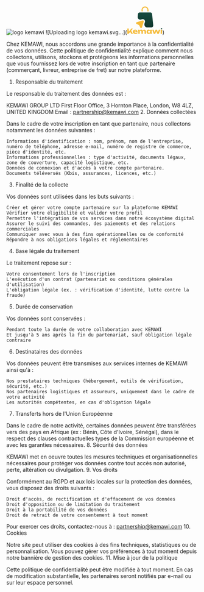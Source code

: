 ![logo kemawi](https://github.com/user-attachments/assets/e54b77cc-1a4f-4bd3-8586-ee66afdee09f)
![Uploading logo kemawi.svg…](<svg width="93" height="74" viewBox="0 0 93 74" fill="none" xmlns="http://www.w3.org/2000/svg">
<g clip-path="url(#clip0_38_23242)">
<path d="M39.541 14.1459C40.3086 14.1459 40.9309 13.5236 40.9309 12.7559V10.0575C40.9309 6.57392 43.7689 3.73589 47.2641 3.73589C50.7593 3.73589 53.5973 6.57392 53.5973 10.0575V12.7559C53.5973 13.5236 54.2196 14.1459 54.9873 14.1459C55.7549 14.1459 56.3772 13.5236 56.3772 12.7559V10.4355C56.3772 5.57363 52.725 1.29333 47.8631 0.973467C42.5767 0.630345 38.1452 4.83504 38.1452 10.0575V12.7559C38.151 13.5236 38.7733 14.1459 39.541 14.1459Z" fill="#F5BB3A"/>
<mask id="mask0_38_23242" style="mask-type:luminance" maskUnits="userSpaceOnUse" x="27" y="16" width="43" height="41">
<path d="M69.1382 16.2275H27.667V56.1576H69.1382V16.2275Z" fill="white"/>
</mask>
<g mask="url(#mask0_38_23242)">
<path d="M68.8121 50.3308L65.7473 20.549C65.503 18.1762 63.5083 16.385 61.1297 16.385H33.4066C31.0222 16.385 29.0332 18.1879 28.789 20.549L28.0155 27.9639C27.5037 32.9421 32.2318 36.8269 37.0123 35.3672L39.606 34.5763C42.5546 33.6749 45.852 35.1695 47.0093 38.4379C47.4106 39.5719 47.3525 40.8223 46.9977 41.9796L45.852 45.719C44.2702 50.8833 48.1318 56.1057 53.5345 56.1057H63.6013C66.7069 56.0941 69.132 53.4131 68.8121 50.3308Z" fill="url(#paint0_linear_38_23242)"/>
</g>
<path d="M40.5879 37.7574L25.5894 42.3343C23.4085 43.0031 23.2515 46.0331 25.3567 46.9228L28.9333 48.4291C30.8234 49.2316 32.3413 50.7321 33.138 52.6338L34.6443 56.2104C35.5341 58.3157 38.564 58.1586 39.2328 55.9778L43.8097 40.9793C44.4145 39.0078 42.5652 37.1584 40.5879 37.7574Z" fill="#F5BB3A"/>
</g>
<path d="M91.7329 57.721L88.878 58.5923C88.4629 58.7196 88.433 59.2964 88.8337 59.4658L89.5145 59.7525C89.8743 59.9053 90.1632 60.191 90.3148 60.553L90.6015 61.2338C90.7709 61.6346 91.3476 61.6047 91.4749 61.1895L92.3461 58.3344C92.4613 57.9591 92.1092 57.607 91.7329 57.721Z" fill="#154439"/>
<path d="M1.02956 72.746C0.809854 72.746 0.631744 72.5679 0.631744 72.3482L0.631744 59.1713C0.631744 58.9515 0.809855 58.7734 1.02956 58.7734H4.07172C4.29143 58.7734 4.46954 58.9515 4.46954 59.1713V68.856C4.46954 69.1875 4.08786 69.3736 3.82669 69.1694L3.75874 69.1163C3.58548 68.9809 3.555 68.7305 3.69071 68.5574L11.2432 58.9258C11.3186 58.8296 11.434 58.7734 11.5563 58.7734H14.608C14.9428 58.7734 15.1279 59.1617 14.9171 59.4218L4.23498 72.5987C4.15944 72.6919 4.0459 72.746 3.92595 72.746H1.02956ZM7.47436 66.3687C7.37469 66.2003 7.41218 65.9845 7.56278 65.8597L9.77892 64.0226C9.96565 63.8678 10.2463 63.9147 10.3725 64.1218L15.2603 72.1411C15.4219 72.4062 15.231 72.746 14.9206 72.746H11.4776C11.3371 72.746 11.207 72.6718 11.1353 72.5509L7.47436 66.3687Z" fill="#F5BB3A"/>
<path d="M21.8945 73.0441C20.6028 73.0441 19.4477 72.8081 18.4293 72.3361C17.4233 71.8642 16.6284 71.2059 16.0446 70.3613C15.4609 69.5044 15.169 68.5108 15.169 67.3805C15.169 66.2751 15.4485 65.3064 16.0074 64.4742C16.5663 63.6297 17.3301 62.9714 18.2989 62.4995C19.2801 62.0275 20.3854 61.7915 21.615 61.7915C22.8943 61.7915 23.981 62.071 24.8753 62.6299C25.7819 63.1763 26.4775 63.9526 26.9619 64.9586C27.4098 65.8657 27.6558 66.9192 27.6998 68.1192C27.7079 68.3387 27.5289 68.517 27.3092 68.517H18.6408C18.4211 68.517 18.243 68.3389 18.243 68.1191V66.6233C18.243 66.4036 18.4211 66.2255 18.6408 66.2255H24.5647C24.8575 66.2255 24.9695 66.6074 24.7231 66.7655C24.5379 66.8844 24.2912 66.7641 24.2462 66.5487C24.1748 66.2066 24.0616 65.9064 23.9065 65.6479C23.683 65.2629 23.3849 64.971 23.0123 64.7723C22.6521 64.5736 22.2174 64.4742 21.7082 64.4742C21.1493 64.4742 20.6711 64.586 20.2737 64.8096C19.8762 65.0331 19.5657 65.3436 19.3422 65.7411C19.1186 66.1261 19.0068 66.5794 19.0068 67.1011C19.0068 67.7718 19.1559 68.3431 19.4539 68.815C19.7644 69.2746 20.2116 69.6286 20.7953 69.877C21.3915 70.1254 22.118 70.2496 22.975 70.2496C23.7575 70.2496 24.5337 70.1502 25.3038 69.9515C25.8421 69.8062 26.3452 69.6227 26.813 69.401C27.091 69.2693 27.4276 69.4637 27.4276 69.7714V71.2869C27.4276 71.4188 27.3626 71.5427 27.2515 71.6137C26.5613 72.0549 25.7817 72.4012 24.9125 72.6528C23.981 72.9137 22.975 73.0441 21.8945 73.0441Z" fill="#F5BB3A"/>
<path d="M28.8685 62.5814C28.8212 62.336 29.0092 62.1082 29.2592 62.1082H32.258C32.4531 62.1082 32.6194 62.2497 32.6506 62.4423L33.2806 66.3242C33.284 66.3453 33.2857 66.3666 33.2857 66.3879V72.3482C33.2857 72.5679 33.1076 72.746 32.8879 72.746H29.883C29.6633 72.746 29.4852 72.5679 29.4852 72.3482V65.8164C29.4852 65.7911 29.4828 65.7658 29.478 65.741L28.8685 62.5814ZM36.9559 61.7915C37.937 61.7915 38.7692 61.9964 39.4523 62.4063C40.1354 62.8162 40.657 63.3937 41.0172 64.1389C41.3774 64.8841 41.5575 65.7659 41.5575 66.7844V72.3482C41.5575 72.5679 41.3794 72.746 41.1597 72.746H38.1548C37.9351 72.746 37.757 72.5679 37.757 72.3482V67.3433C37.757 66.5484 37.5769 65.9398 37.2167 65.5175C36.8565 65.0952 36.3349 64.8841 35.6518 64.8841C35.1674 64.8841 34.7451 64.9959 34.3849 65.2194C34.0372 65.443 33.7639 65.7597 33.5652 66.1696C33.4559 66.4099 33.3787 66.676 33.3335 66.9676C33.2877 67.2631 32.9682 67.4564 32.7033 67.3176L32.3582 67.1369C32.2103 67.0594 32.1258 66.8977 32.1519 66.7328C32.3122 65.7227 32.6032 64.8643 33.0249 64.1575C33.4845 63.3751 34.0496 62.7851 34.7203 62.3877C35.4034 61.9902 36.1486 61.7915 36.9559 61.7915ZM45.209 61.7915C46.1902 61.7915 47.0223 61.9964 47.7054 62.4063C48.4009 62.8162 48.9288 63.3937 49.289 64.1389C49.6492 64.8841 49.8292 65.7659 49.8292 66.7844V72.3482C49.8292 72.5679 49.6511 72.746 49.4314 72.746H46.4265C46.2068 72.746 46.0287 72.5679 46.0287 72.3482V67.3433C46.0287 66.5484 45.8486 65.9398 45.4884 65.5175C45.1283 65.0952 44.6066 64.8841 43.9235 64.8841C43.4391 64.8841 43.0168 64.9959 42.6567 65.2194C42.3089 65.443 42.0357 65.7597 41.8369 66.1696C41.7277 66.4099 41.6505 66.676 41.6053 66.9676C41.5595 67.2631 41.24 67.4564 40.9751 67.3176L40.6299 67.1369C40.4821 67.0594 40.3976 66.8977 40.4236 66.7328C40.5829 65.7227 40.8677 64.8643 41.278 64.1575C41.7376 63.3751 42.3089 62.7851 42.992 62.3877C43.6751 61.9902 44.4141 61.7915 45.209 61.7915Z" fill="#F5BB3A"/>
<path d="M61.7494 72.746C61.549 72.746 61.3798 72.5969 61.3547 72.398L60.9258 68.9995C60.9182 68.9394 60.9245 68.8784 60.944 68.8211L61.3733 67.5651C61.4018 67.4817 61.4018 67.3912 61.3733 67.3078L60.944 66.0516C60.9244 65.9944 60.9182 65.9334 60.9257 65.8734L61.3549 62.4565C61.3799 62.2575 61.5491 62.1082 61.7496 62.1082H64.897C65.1365 62.1082 65.3217 62.3183 65.2917 62.5559L64.6838 67.368C64.6797 67.4011 64.6796 67.4345 64.6838 67.4676L65.2919 72.2985C65.3218 72.536 65.1366 72.746 64.8972 72.746H61.7494ZM62.2846 67.3782C62.2902 67.4167 62.2899 67.4561 62.2837 67.4945C62.1069 68.5882 61.7622 69.5501 61.2496 70.38C60.7404 71.2245 60.0883 71.8828 59.2935 72.3548C58.511 72.8143 57.6167 73.0441 56.6107 73.0441C55.5674 73.0441 54.6484 72.8143 53.8535 72.3548C53.071 71.8828 52.4562 71.2245 52.0091 70.38C51.562 69.523 51.3384 68.5418 51.3384 67.4364C51.3384 66.3062 51.562 65.3188 52.0091 64.4742C52.4562 63.6297 53.071 62.9714 53.8535 62.4995C54.6484 62.0275 55.5674 61.7915 56.6107 61.7915C57.6167 61.7915 58.511 62.0275 59.2935 62.4995C60.0883 62.959 60.7466 63.611 61.2682 64.4556C61.7811 65.2737 62.1199 66.2479 62.2846 67.3782ZM55.1948 67.4364C55.1948 67.9581 55.3004 68.4238 55.5116 68.8337C55.7351 69.2435 56.0394 69.5665 56.4244 69.8024C56.8094 70.026 57.2504 70.1378 57.7472 70.1378C58.2688 70.1378 58.7594 70.026 59.2189 69.8024C59.6785 69.5665 60.0821 69.2435 60.4299 68.8337C60.7499 68.4565 60.9963 68.032 61.1691 67.5601C61.1984 67.4802 61.1987 67.3925 61.17 67.3124C60.9972 66.829 60.7505 66.3984 60.4299 66.0205C60.0821 65.6107 59.6785 65.2878 59.2189 65.0518C58.7594 64.8158 58.2688 64.6978 57.7472 64.6978C57.2504 64.6978 56.8094 64.8158 56.4244 65.0518C56.0394 65.2878 55.7351 65.6107 55.5116 66.0205C55.3004 66.4304 55.1948 66.9024 55.1948 67.4364Z" fill="#F5BB3A"/>
<path d="M81.5128 70.0689C81.6079 70.3285 81.4157 70.6035 81.1393 70.6035H81.0798C80.805 70.6035 80.6129 70.3315 80.7049 70.0725L83.4404 62.3729C83.4967 62.2142 83.6469 62.1082 83.8152 62.1082H86.761C87.0387 62.1082 87.231 62.3856 87.1335 62.6457L83.4448 72.4878C83.3866 72.6431 83.2382 72.746 83.0723 72.746H79.748C79.5825 72.746 79.4343 72.6435 79.3759 72.4887L76.3415 64.4537C76.2433 64.1935 76.4356 63.9153 76.7137 63.9153H76.8273C77.1061 63.9153 77.2984 64.1946 77.199 64.4551L74.1308 72.4901C74.0719 72.6442 73.9241 72.746 73.7591 72.746H70.4337C70.2679 72.746 70.1194 72.6431 70.0612 72.4878L66.3726 62.6457C66.2751 62.3856 66.4674 62.1082 66.7451 62.1082H69.7275C69.8962 62.1082 70.0465 62.2146 70.1026 62.3736L72.8212 70.0733C72.9126 70.3321 72.7205 70.6035 72.446 70.6035H72.3878C72.1107 70.6035 71.9184 70.3273 72.0147 70.0675L74.8683 62.3678C74.9262 62.2118 75.075 62.1082 75.2414 62.1082H78.3194C78.4864 62.1082 78.6356 62.2125 78.693 62.3692L81.5128 70.0689Z" fill="#F5BB3A"/>
<path d="M88.4089 62.423C88.4089 62.1729 88.637 61.9848 88.8826 62.0325L90.2516 62.2984C90.3019 62.3081 90.3537 62.3081 90.404 62.2982L91.7537 62.0336C91.9995 61.9854 92.2281 62.1735 92.2281 62.4239V72.3482C92.2281 72.5679 92.05 72.746 91.8302 72.746H88.8067C88.587 72.746 88.4089 72.5679 88.4089 72.3482V62.423Z" fill="#F5BB3A"/>
<defs>
<linearGradient id="paint0_linear_38_23242" x1="48.4089" y1="16.385" x2="48.4089" y2="56.1057" gradientUnits="userSpaceOnUse">
<stop stop-color="#174B3F"/>
<stop offset="1" stop-color="#11362D"/>
</linearGradient>
<clipPath id="clip0_38_23242">
<rect width="45.2746" height="56.7431" fill="white" transform="translate(23.8627 0.956055)"/>
</clipPath>
</defs>
</svg>)


Chez KEMAWI, nous accordons une grande importance à la confidentialité de vos données. Cette politique de confidentialité explique comment nous collectons, utilisons, stockons et protégeons les informations personnelles que vous fournissez lors de votre inscription en tant que partenaire (commerçant, livreur, entreprise de fret) sur notre plateforme.
1. Responsable du traitement

Le responsable du traitement des données est :

KEMAWI GROUP LTD
First Floor Office, 3 Hornton Place,
London, W8 4LZ, UNITED KINGDOM
Email : partnership@kemawi.com
2. Données collectées

Dans le cadre de votre inscription en tant que partenaire, nous collectons notamment les données suivantes :

    Informations d'identification : nom, prénom, nom de l'entreprise, numéro de téléphone, adresse e-mail, numéro de registre de commerce, pièce d'identité, etc.
    Informations professionnelles : type d'activité, documents légaux, zone de couverture, capacité logistique, etc.
    Données de connexion et d'accès à votre compte partenaire.
    Documents téléversés (Kbis, assurances, licences, etc.)

3. Finalité de la collecte

Vos données sont utilisées dans les buts suivants :

    Créer et gérer votre compte partenaire sur la plateforme KEMAWI
    Vérifier votre éligibilité et valider votre profil
    Permettre l'intégration de vos services dans notre écosystème digital
    Assurer le suivi des commandes, des paiements et des relations commerciales
    Communiquer avec vous à des fins opérationnelles ou de conformité
    Répondre à nos obligations légales et réglementaires

4. Base légale du traitement

Le traitement repose sur :

    Votre consentement lors de l'inscription
    L'exécution d'un contrat (partenariat ou conditions générales d'utilisation)
    L'obligation légale (ex. : vérification d'identité, lutte contre la fraude) 

5. Durée de conservation

Vos données sont conservées :

    Pendant toute la durée de votre collaboration avec KEMAWI
    Et jusqu'à 5 ans après la fin du partenariat, sauf obligation légale contraire 

6. Destinataires des données

Vos données peuvent être transmises aux services internes de KEMAWI ainsi qu'à :

    Nos prestataires techniques (hébergement, outils de vérification, sécurité, etc.)
    Nos partenaires logistiques et assureurs, uniquement dans le cadre de votre activité
    Les autorités compétentes, en cas d'obligation légale

7. Transferts hors de l'Union Européenne

Dans le cadre de notre activité, certaines données peuvent être transférées vers des pays en Afrique (ex : Bénin, Côte d'Ivoire, Sénégal), dans le respect des clauses contractuelles types de la Commission européenne et avec les garanties nécessaires.
8. Sécurité des données

KEMAWI met en oeuvre toutes les mesures techniques et organisationnelles nécessaires pour protéger vos données contre tout accès non autorisé, perte, altération ou divulgation.
9. Vos droits

Conformément au RGPD et aux lois locales sur la protection des données, vous disposez des droits suivants :

    Droit d'accès, de rectification et d'effacement de vos données
    Droit d'opposition ou de limitation du traitement
    Droit à la portabilité de vos données
    Droit de retrait de votre consentement à tout moment

Pour exercer ces droits, contactez-nous à : partnership@kemawi.com
10. Cookies

Notre site peut utiliser des cookies à des fins techniques, statistiques ou de personnalisation. Vous pouvez gérer vos préférences à tout moment depuis notre bannière de gestion des cookies.
11. Mise à jour de la politique

Cette politique de confidentialité peut être modifiée à tout moment. En cas de modification substantielle, les partenaires seront notifiés par e-mail ou sur leur espace personnel. 
